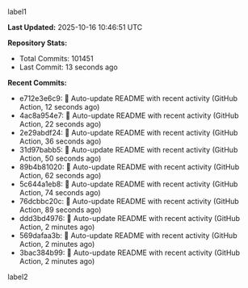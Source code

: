 
label1 
<!-- ACTIVITY_START -->
**Last Updated:** 2025-10-16 10:46:51 UTC

**Repository Stats:**
- Total Commits: 101451
- Last Commit: 13 seconds ago

**Recent Commits:**
- e712e3e6c9: 🤖 Auto-update README with recent activity (GitHub Action, 12 seconds ago)
- 4ac8a954e7: 🤖 Auto-update README with recent activity (GitHub Action, 22 seconds ago)
- 2e29abdf24: 🤖 Auto-update README with recent activity (GitHub Action, 36 seconds ago)
- 31d97babb5: 🤖 Auto-update README with recent activity (GitHub Action, 50 seconds ago)
- 89b4b81020: 🤖 Auto-update README with recent activity (GitHub Action, 62 seconds ago)
- 5c644a1eb8: 🤖 Auto-update README with recent activity (GitHub Action, 74 seconds ago)
- 76dcbbc20c: 🤖 Auto-update README with recent activity (GitHub Action, 89 seconds ago)
- ddd3bd4976: 🤖 Auto-update README with recent activity (GitHub Action, 2 minutes ago)
- 569dafaa3b: 🤖 Auto-update README with recent activity (GitHub Action, 2 minutes ago)
- 3bac384b99: 🤖 Auto-update README with recent activity (GitHub Action, 2 minutes ago)
<!-- ACTIVITY_END -->

label2
